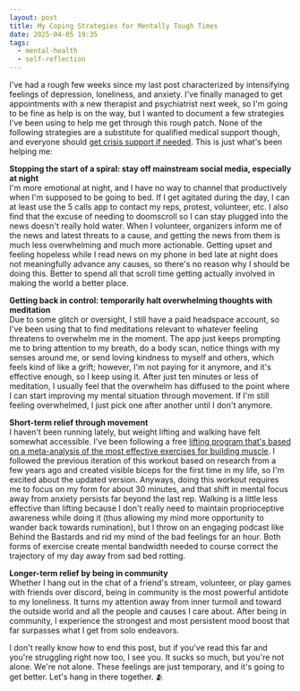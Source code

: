 ```yaml
---
layout: post
title: My Coping Strategies for Mentally Tough Times
date: 2025-04-05 19:35
tags:
  - mental-health
  - self-reflection
---
```

I've had a rough few weeks since my last post characterized by intensifying feelings of depression, loneliness, and anxiety. I've finally managed to get appointments with a new therapist and psychiatrist next week, so I'm going to be fine as help is on the way, but I wanted to document a few strategies I've been using to help me get through this rough patch. None of the following strategies are a substitute for qualified medical support though, and everyone should <a target="_blank" href="https://www.iasp.info/suicidalthoughts/">get crisis support if needed</a>. This is just what's been helping me:<!--excerpt-->

**Stopping the start of a spiral: stay off mainstream social media, especially at night**
<br>
I'm more emotional at night, and I have no way to channel that productively when I'm supposed to be going to bed. If I get agitated during the day, I can at least use the 5 calls app to contact my reps, protest, volunteer, etc. I also find that the excuse of needing to doomscroll so I can stay plugged into the news doesn't really hold water. When I volunteer, organizers inform me of the news and latest threats to a cause, and getting the news from them is much less overwhelming and much more actionable. Getting upset and feeling hopeless while I read news on my phone in bed late at night does not meaningfully advance any causes, so there's no reason why I should be doing this. Better to spend all that scroll time getting actually involved in making the world a better place.

**Getting back in control: temporarily halt overwhelming thoughts with meditation**
<br>
Due to some glitch or oversight, I still have a paid headspace account, so I've been using that to find meditations relevant to whatever feeling threatens to overwhelm me in the moment. The app just keeps prompting me to bring attention to my breath, do a body scan, notice things with my senses around me, or send loving kindness to myself and others, which feels kind of like a grift; however, I'm not paying for it anymore, and it's effective enough, so I keep using it. After just ten minutes or less of meditation, I usually feel that the overwhelm has diffused to the point where I can start improving my mental situation through movement. If I'm still feeling overwhelmed, I just pick one after another until I don't anymore.

**Short-term relief through movement**
<br>
I haven't been running lately, but weight lifting and walking have felt somewhat accessible. I've been following a free <a target="_blank" href="https://www.youtube.com/watch?v=B12MXF0bSFo&ab_channel=JeremyEthier">lifting program that's based on a meta-analysis of the most effective exercises for building muscle</a>. I followed the previous iteration of this workout based on research from a few years ago and created visible biceps for the first time in my life, so I'm excited about the updated version. Anyways, doing this workout requires me to focus on my form for about 30 minutes, and that shift in mental focus away from anxiety persists far beyond the last rep. Walking is a little less effective than lifting because I don't really need to maintain proprioceptive awareness while doing it (thus allowing my mind more opportunity to wander back towards rumination), but I throw on an engaging podcast like Behind the Bastards and rid my mind of the bad feelings for an hour. Both forms of exercise create mental bandwidth needed to course correct the trajectory of my day away from sad bed rotting. 

**Longer-term relief by being in community**
<br>
Whether I hang out in the chat of a friend's stream, volunteer, or play games with friends over discord, being in community is the most powerful antidote to my loneliness. It turns my attention away from inner turmoil and toward the outside world and all the people and causes I care about. After being in community, I experience the strongest and most persistent mood boost that far surpasses what I get from solo endeavors.

I don't really know how to end this post, but if you've read this far and you're struggling right now too, I see you. It sucks so much, but you're not alone. We're not alone. These feelings are just temporary, and it's going to get better. Let's hang in there together. 🫂